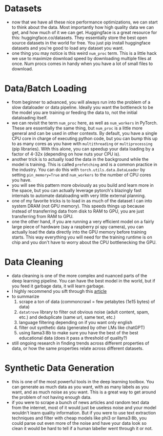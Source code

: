 # Datasets
- now that we have all these nice performance optimizations, we can start to think about the data. Most importantly how high quality data we can get, and how much of it we can get. Huggingface is a great resource for this: huggingface.co/datasets. They essentially store the best open source datasets in the world for free. You just pip install huggingface datasets and you're good to load any dataset you want. 
- one thing you may notice is this weird `num_proc` term. This is a little hack we use to maximize download speed by downloading multiple files at once. Num procs comes in handy when you have a lot of small files to download. 


# Data/Batch Loading
- from beginner to advanced, you will always run into the problem of a slow dataloader or data pipeline. Ideally you want the bottleneck to be the model you are training or feeding the data to, not the initial dataloading itself.
- we can revisit the term `num_proc` here, as well as `num_workers` in PyTorch. These are essentially the same thing, but `num_proc` is a little more general and can be used in other contexts. By default, you have a single CPU core in charge of executing python code, but you can bump this up to as many cores as you have with `multithreading` or `multiprocessing` (pip libraries). With this alone, you can speedup your data loading by a factor of 4-32x (depending on how nuts your CPU is).
- another trick is to actually load the data in the background while the model is training. This is called `prefetching` and is a common practice in the industry. You can do this with `torch.utils.data.DataLoader` by setting `pin_memory=True` and `num_workers` to the number of CPU cores you have.
- you will see this pattern more obviously as you build and learn more in the space, but you can actually leverage pytorch's blazingly fast internals to automate dataloading with very little external planning. 
- one of my favorite tricks is to load in as much of the dataset I can into system DRAM (not GPU memory). This speeds things up because instead of transferring data from disk to RAM to GPU, you are just transferring from RAM to GPU.
- one the other hand, if you are running a very efficient model on a fairly large piece of hardware (say a raspberry pi spy camera), you can actually load the data directly into the GPU memory before training starts. This way everything you will need for the training runtime is on chip and you don't have to worry about the CPU bottlenecking the GPU.

# Data Cleaning
- data cleaning is one of the more complex and nuanced parts of the deep learning pipeline. You can have the best model in the world, but if you feed it garbage data, it will learn garbage.
- I highly recommend you sift through this [article](https://huggingface.co/spaces/HuggingFaceFW/blogpost-fineweb-v1)
- to summarize
    1. scrape a ton of data (commoncrawl = few petabytes (1e15 bytes) of data)
    2. `datatrove` library to filter out obvious noise (adult content, spam, etc.) and deduplicate (same url, same text, etc.)
    3. language filtering depending on if you want only english
    4. filter out synthetic data (generated by other LMs like chatGPT)
    5. using llama3:8b to make sure you have the best of the best educational data (does it pass a threshold of quality?)
- still ongoing research in finding trends across different properties of data, or how the same properties relate across different datasets.

# Synthetic Data Generation
- this is one of the most powerful tools in the deep learning toolbox. You can generate as much data as you want, with as many labels as you want, and as much noise as you want. This is a great way to get around the problem of not having enough data.
- if you were to scrape a bunch of news articles and random text data from the internet, most of it would just be useless noise and your model wouldn't learn quality information. But if you were to use text extraction techniques and filter with cheap models like phi3 or llama3:8b, you could parse out even more of the noise and have your data look so clean it would be hard to tell if a human labeller went through it or not.